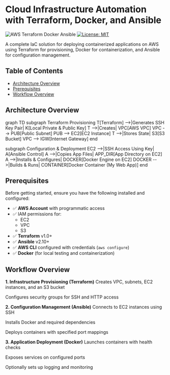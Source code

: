 # Cloud Infrastructure Automation with Terraform, Docker, and Ansible

![AWS Terraform Docker Ansible](https://img.shields.io/badge/AWS-Terraform_Ansible_Docker-orange) 
[![License: MIT](https://img.shields.io/badge/License-MIT-blue.svg)](LICENSE)

A complete IaC solution for deploying containerized applications on AWS using Terraform for provisioning, Docker for containerization, and Ansible for configuration management.

## Table of Contents
- [Architecture Overview](#architecture-overview)
- [Prerequisites](#prerequisites)
- [Workflow Overview](#Workflow-Overview)


## Architecture Overview
graph TD
  subgraph Terraform Provisioning
    T[Terraform] -->|Generates SSH Key Pair| K[Local Private & Public Key]
    T -->|Creates| VPC[AWS VPC]
    VPC --> PUB[Public Subnet]
    PUB --> EC2[EC2 Instance]
    T -->|Stores State| S3[S3 Bucket]
    VPC --> IGW[Internet Gateway]
  end

  subgraph Configuration & Deployment
    EC2 -->|SSH Access Using Key| A[Ansible Control]
    A -->|Copies App Files| APP_DIR[App Directory on EC2]
    A -->|Installs & Configures| DOCKER[Docker Engine on EC2]
    DOCKER -->|Builds & Runs| CONTAINER[Docker Container (My Web App)]
  end

## Prerequisites

Before getting started, ensure you have the following installed and configured:

- ✅ **AWS Account** with programmatic access
- ✅ IAM permissions for:
  - EC2
  - VPC
  - S3
- ✅ **Terraform** v1.0+
- ✅ **Ansible** v2.10+
- ✅ **AWS CLI** configured with credentials (`aws configure`)
- ✅ **Docker** (for local testing and containerization)

## Workflow Overview
**1. Infrastructure Provisioning (Terraform)**
Creates VPC, subnets, EC2 instances, and an S3 bucket

Configures security groups for SSH and HTTP access

**2. Configuration Management (Ansible)**
Connects to EC2 instances using SSH

Installs Docker and required dependencies

Deploys containers with specified port mappings

**3. Application Deployment (Docker)**
Launches containers with health checks

Exposes services on configured ports

Optionally sets up logging and monitoring



